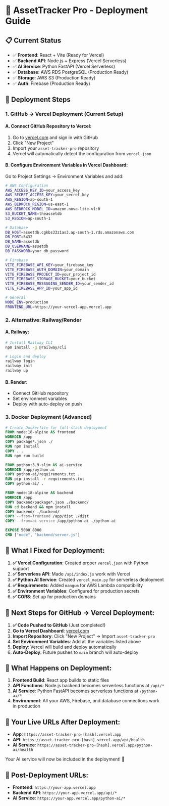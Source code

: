 # 🚀 AssetTracker Pro - Deployment Guide

## 📋 Current Status
- ✅ **Frontend**: React + Vite (Ready for Vercel)
- ✅ **Backend API**: Node.js + Express (Vercel Serverless)
- ✅ **AI Service**: Python FastAPI (Vercel Serverless)
- ✅ **Database**: AWS RDS PostgreSQL (Production Ready)
- ✅ **Storage**: AWS S3 (Production Ready)
- ✅ **Auth**: Firebase (Production Ready)

## 🔧 Deployment Steps

### 1. **GitHub → Vercel Deployment (Current Setup)**

#### A. Connect GitHub Repository to Vercel:
1. Go to [vercel.com](https://vercel.com) and sign in with GitHub
2. Click "New Project" 
3. Import your `asset-tracker-pro` repository
4. Vercel will automatically detect the configuration from `vercel.json`

#### B. Configure Environment Variables in Vercel Dashboard:
Go to Project Settings → Environment Variables and add:
```bash
# AWS Configuration
AWS_ACCESS_KEY_ID=your_access_key
AWS_SECRET_ACCESS_KEY=your_secret_key
AWS_REGION=ap-south-1
AWS_BEDROCK_REGION=us-east-1
AWS_BEDROCK_MODEL_ID=amazon.nova-lite-v1:0
S3_BUCKET_NAME=theassetdb
S3_REGION=ap-south-1

# Database
DB_HOST=assetdb.cgkbs33z1as3.ap-south-1.rds.amazonaws.com
DB_PORT=5432
DB_NAME=assetdb
DB_USERNAME=assetdb
DB_PASSWORD=your_db_password

# Firebase
VITE_FIREBASE_API_KEY=your_firebase_key
VITE_FIREBASE_AUTH_DOMAIN=your_domain
VITE_FIREBASE_PROJECT_ID=your_project_id
VITE_FIREBASE_STORAGE_BUCKET=your_bucket
VITE_FIREBASE_MESSAGING_SENDER_ID=your_sender_id
VITE_FIREBASE_APP_ID=your_app_id

# General
NODE_ENV=production
FRONTEND_URL=https://your-vercel-app.vercel.app
```

### 2. **Alternative: Railway/Render**

#### A. Railway:
```bash
# Install Railway CLI
npm install -g @railway/cli

# Login and deploy
railway login
railway init
railway up
```

#### B. Render:
- Connect GitHub repository
- Set environment variables
- Deploy with auto-deploy on push

### 3. **Docker Deployment (Advanced)**

```dockerfile
# Create Dockerfile for full-stack deployment
FROM node:18-alpine AS frontend
WORKDIR /app
COPY package*.json ./
RUN npm install
COPY . .
RUN npm run build

FROM python:3.9-slim AS ai-service
WORKDIR /app/python-ai
COPY python-ai/requirements.txt .
RUN pip install -r requirements.txt
COPY python-ai/ .

FROM node:18-alpine AS backend
WORKDIR /app
COPY backend/package*.json ./backend/
RUN cd backend && npm install
COPY backend/ ./backend/
COPY --from=frontend /app/dist ./dist
COPY --from=ai-service /app/python-ai ./python-ai

EXPOSE 5000 8000
CMD ["node", "backend/server.js"]
```

## 🔄 **What I Fixed for Deployment:**

1. **✅ Vercel Configuration**: Created proper `vercel.json` with Python support
2. **✅ Serverless API**: Made `/api/index.js` work with Vercel
3. **✅ Python AI Service**: Created `vercel_main.py` for serverless deployment
4. **✅ Requirements**: Added `mangum` for AWS Lambda compatibility
5. **✅ Environment Variables**: Configured for production secrets
6. **✅ CORS**: Set up for production domains

## 🎯 **Next Steps for GitHub → Vercel Deployment:**

1. **✅ Code Pushed to GitHub** (Just completed!)
2. **Go to Vercel Dashboard**: [vercel.com](https://vercel.com)
3. **Import Repository**: Click "New Project" → Import `asset-tracker-pro`
4. **Set Environment Variables**: Add all the variables listed above
5. **Deploy**: Vercel will build and deploy automatically
6. **Auto-Deploy**: Future pushes to `main` branch will auto-deploy

## 🔄 **What Happens on Deployment:**

1. **Frontend Build**: React app builds to static files
2. **API Functions**: Node.js backend becomes serverless functions at `/api/*`
3. **AI Service**: Python FastAPI becomes serverless functions at `/python-ai/*`
4. **Environment**: All your AWS, Firebase, and database connections work in production

## 🚀 **Your Live URLs After Deployment:**
- **App**: `https://asset-tracker-pro-[hash].vercel.app`
- **API**: `https://asset-tracker-pro-[hash].vercel.app/api/health`
- **AI Service**: `https://asset-tracker-pro-[hash].vercel.app/python-ai/health`

Your AI service will now be included in the deployment! 🚀

## 🔗 **Post-Deployment URLs:**
- **Frontend**: `https://your-app.vercel.app`
- **Backend API**: `https://your-app.vercel.app/api/*`
- **AI Service**: `https://your-app.vercel.app/python-ai/*`
